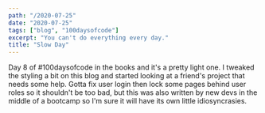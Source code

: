 ```yaml
---
path: "/2020-07-25"
date: "2020-07-25"
tags: ["blog", "100daysofcode"]
excerpt: "You can't do everything every day."
title: "Slow Day"
---
```


Day 8 of #100daysofcode in the books and it's a pretty light one. I tweaked the styling a bit on this blog and started looking at a friend's project that needs some help. Gotta fix user login then lock some pages behind user roles so it shouldn't be too bad, but this was also written by new devs in the middle of a bootcamp so I'm sure it will have its own little idiosyncrasies.
